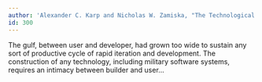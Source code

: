 ```yaml
---
author: 'Alexander C. Karp and Nicholas W. Zamiska, "The Technological Republic"'
id: 300
---
```


The gulf, between user and developer, had grown too wide to sustain any sort of productive cycle of rapid iteration and development. The construction of any technology, including military software systems, requires an intimacy between builder and user...